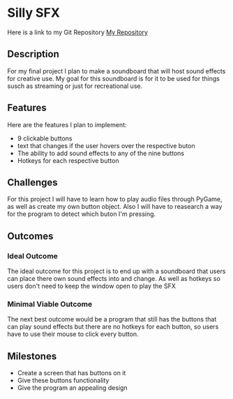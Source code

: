 # Silly SFX

Here is a link to my Git Repository [My Repository](https://github.com/KuroLeg/PFDA_Final_sillySFX)

## Description
For my final project I plan to make a soundboard that will host sound effects for creative use. My goal for this soundboard is for it to be used for things susch as streaming or just for recreational use.

## Features
Here are the features I plan to implement: 
- 9 clickable buttons
- text that changes if the user hovers over the respective buton
- The ability to add sound effects to any of the nine buttons
- Hotkeys for each respective button

## Challenges
For this project I will have to learn how to play audio files through PyGame, as well as create my own button object. Also I will have to reasearch a way for the program to detect which buton I'm pressing.

## Outcomes

### Ideal Outcome
The ideal outcome for this project is to end up with a soundboard that users can place there own sound effects into and change. As well as hotkeys so users don't need to keep the window open to play the SFX 

### Minimal Viable Outcome
The next best outcome would be a program that still has the buttons that can play sound effects but there are no hotkeys for each button, so users have to use their mouse to click every button.

## Milestones
- Create a screen that has buttons on it
- Give these buttons functionality 
- Give the program an appealing design